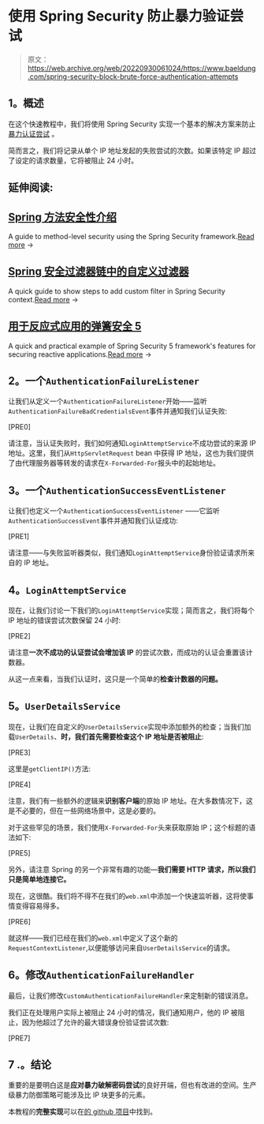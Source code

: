 # 使用 Spring Security 防止暴力验证尝试

> 原文：<https://web.archive.org/web/20220930061024/https://www.baeldung.com/spring-security-block-brute-force-authentication-attempts>

## **1。概述**

在这个快速教程中，我们将使用 Spring Security 实现一个基本的解决方案来防止[暴力认证尝试](/web/20221005021715/https://www.baeldung.com/cs/brute-force-cybersecurity-string-search) 。

简而言之，我们将记录从单个 IP 地址发起的失败尝试的次数。如果该特定 IP 超过了设定的请求数量，它将被阻止 24 小时。

## 延伸阅读:

## [Spring 方法安全性介绍](/web/20221005021715/https://www.baeldung.com/spring-security-method-security)

A guide to method-level security using the Spring Security framework.[Read more](/web/20221005021715/https://www.baeldung.com/spring-security-method-security) →

## [Spring 安全过滤器链中的自定义过滤器](/web/20221005021715/https://www.baeldung.com/spring-security-custom-filter)

A quick guide to show steps to add custom filter in Spring Security context.[Read more](/web/20221005021715/https://www.baeldung.com/spring-security-custom-filter) →

## [用于反应式应用的弹簧安全 5](/web/20221005021715/https://www.baeldung.com/spring-security-5-reactive)

A quick and practical example of Spring Security 5 framework's features for securing reactive applications.[Read more](/web/20221005021715/https://www.baeldung.com/spring-security-5-reactive) →

## **2。一个`AuthenticationFailureListener`**

让我们从定义一个`AuthenticationFailureListener`开始——监听`AuthenticationFailureBadCredentialsEvent`事件并通知我们认证失败:

[PRE0]

请注意，当认证失败时，我们如何通知`LoginAttemptService`不成功尝试的来源 IP 地址。这里，我们从`HttpServletRequest` bean 中获得 IP 地址，这也为我们提供了由代理服务器等转发的请求在`X-Forwarded-For`报头中的起始地址。

## **3。一个`AuthenticationSuccessEventListener`**

让我们也定义一个`AuthenticationSuccessEventListener` ——它监听`AuthenticationSuccessEvent`事件并通知我们认证成功:

[PRE1]

请注意——与失败监听器类似，我们通知`LoginAttemptService`身份验证请求所来自的 IP 地址。

## **4。`LoginAttemptService`**

现在，让我们讨论一下我们的`LoginAttemptService`实现；简而言之，我们将每个 IP 地址的错误尝试次数保留 24 小时:

[PRE2]

请注意**一次不成功的认证尝试会增加该 IP** 的尝试次数，而成功的认证会重置该计数器。

从这一点来看，当我们认证时，这只是一个简单的**检查计数器的问题。**

## **5。`UserDetailsService`**

现在，让我们在自定义的`UserDetailsService`实现中添加额外的检查；当我们加载`UserDetails`、**时，我们首先需要检查这个 IP 地址是否被阻止**:

[PRE3]

这里是`getClientIP()`方法:

[PRE4]

注意，我们有一些额外的逻辑来**识别客户端**的原始 IP 地址。在大多数情况下，这是不必要的，但在一些网络场景中，这是必要的。

对于这些罕见的场景，我们使用`X-Forwarded-For`头来获取原始 IP；这个标题的语法如下:

[PRE5]

另外，请注意 Spring 的另一个非常有趣的功能—**我们需要 HTTP 请求，所以我们只是简单地连接它。**

现在，这很酷。我们将不得不在我们的`web.xml`中添加一个快速监听器，这将使事情变得容易得多。

[PRE6]

就这样——我们已经在我们的`web.xml`中定义了这个新的`RequestContextListener`,以便能够访问来自`UserDetailsService`的请求。

## **6。修改`AuthenticationFailureHandler`**

最后，让我们修改`CustomAuthenticationFailureHandler`来定制新的错误消息。

我们正在处理用户实际上被阻止 24 小时的情况，我们通知用户，他的 IP 被阻止，因为他超过了允许的最大错误身份验证尝试次数:

[PRE7]

## 7 .**。结论**

重要的是要明白这是**应对暴力破解密码尝试**的良好开端，但也有改进的空间。生产级暴力防御策略可能涉及比 IP 块更多的元素。

本教程的**完整实现**可以在[的 github 项目](https://web.archive.org/web/20221005021715/https://github.com/Baeldung/spring-security-registration "The Full Brute-Force Prevention Example Project on Github ")中找到。